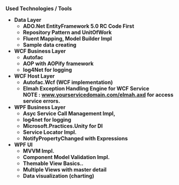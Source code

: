 <strong> Used Technologies / Tools <strong>
- Data Layer
	- <strong>ADO.Net EntityFramework 5.0 RC</strong> Code First
	- Repository Pattern and UnitOfWork
	- Fluent Mapping, Model Builder Impl
	- Sample data creating
- WCF Business Layer
	- Autofac
	- AOP with <strong>AOPify</strong> framework
	- <strong>log4Net</strong> for logging
- WCF Host Layer
	- <strong>Autofac.Wcf</strong> (<strong>WCF</strong> implementation)
	- <strong>Elmah</strong> Exception Handling Engine for WCF Service
		<br/><strong>NOTE :</strong> www.yourservicedomain.com/elmah.axd for access service errors.
- WPF Business Layer
	- Asyc Service Call Management Impl,
	- <strong>log4net</strong> for logging
	- <strong>Microsoft.Practices.Unity</strong> for DI
	- Service Locator Impl.
	- NotifyPropertyChanged with Expressions
- WPF UI
	- <strong>MVVM</strong> Impl.
	- Component Model Validation Impl.
	- Themable View Basics..
	- Multiple Views with master detail
	- Data visualization (charting)
